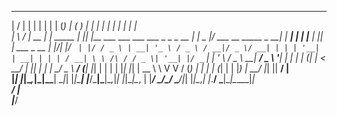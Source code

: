   __  __       _          _   _                                     _ _         _                          _     _   _          _   _            
 |  \/  |     | |        | | | |                                   (_) |       ( )                        | |   | | | |        | | | |           
 | \  / | __ _| | _____  | |_| |__   ___   ___  ___  ___ _   _ _ __ _| |_ _   _|/ ___  __      _____  _ __| | __| | | |__   ___| |_| |_ ___ _ __ 
 | |\/| |/ _` | |/ / _ \ | __| '_ \ / _ \ / __|/ _ \/ __| | | | '__| | __| | | | / __| \ \ /\ / / _ \| '__| |/ _` | | '_ \ / _ \ __| __/ _ \ '__|
 | |  | | (_| |   <  __/ | |_| | | |  __/ \__ \  __/ (__| |_| | |  | | |_| |_| | \__ \  \ V  V / (_) | |  | | (_| | | |_) |  __/ |_| ||  __/ |   
 |_|  |_|\__,_|_|\_\___|  \__|_| |_|\___| |___/\___|\___|\__,_|_|  |_|\__|\__, | |___/   \_/\_/ \___/|_|  |_|\__,_| |_.__/ \___|\__|\__\___|_|   
                                                                           __/ |                                                                 
                                                                          |___/                                                                  
